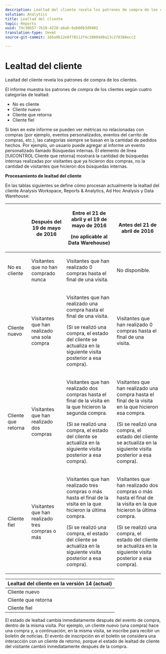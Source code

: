 ```yaml
---
description: Lealtad del cliente revela los patrones de compra de los clientes.
solution: Analytics
title: Lealtad del cliente
topic: Reports
uuid: 7dc30b57-7b18-4228-a6ab-6eb66b3d9402
translation-type: tm+mt
source-git-commit: 16ba0b12e0f70112f4c10804d0a13c278388ecc2

---
```



# Lealtad del cliente

Lealtad del cliente revela los patrones de compra de los clientes.

El informe muestra los patrones de compra de los clientes según cuatro categorías de lealtad:

* No es cliente
* Cliente nuevo
* Cliente que retorna
* Cliente fiel

Si bien en este informe se pueden ver métricas no relacionadas con compras (por ejemplo, eventos personalizados, eventos del carrito de compras, etc.), las categorías siempre se basan en la cantidad de pedidos hechos. Por ejemplo, un usuario puede agregar al informe un evento personalizado llamado Búsquedas internas. El elemento de línea [!UICONTROL Cliente que retorna] mostrará la cantidad de búsquedas internas realizadas por visitantes que ya hicieron dos compras, no la cantidad de visitantes que hicieron dos búsquedas internas.

**Procesamiento de lealtad del cliente**

En las tablas siguientes se define cómo procesan actualmente la lealtad del cliente Analysis Workspace, Reports &amp; Analytics, Ad Hoc Analysis y Data Warehouse:

<table id="table_E6A5CA96BE5C47F29F09688A4D41BC60"> 
 <thead> 
  <tr> 
   <th colname="col1" class="entry"> </th> 
   <th colname="col2" class="entry"> <p>Después del 19 de mayo de 2016 </p> </th> 
   <th colname="col3" class="entry"> <p>Entre el 21 de abril y el 19 de mayo de 2016 </p> <p>(no aplicable al Data Warehouse) </p> </th> 
   <th colname="col4" class="entry"> <p>Antes del 21 de abril de 2016 </p> </th> 
  </tr>
 </thead>
 <tbody> 
  <tr> 
   <td colname="col1"> <p>No es cliente </p> </td> 
   <td colname="col2"> <p>Visitantes que no han comprado nunca </p> </td> 
   <td colname="col3"> <p>Visitantes que han realizado 0 compras hasta el final de una visita. </p> </td> 
   <td colname="col4"> <p>No disponible. </p> </td> 
  </tr> 
  <tr> 
   <td colname="col1"> <p>Cliente nuevo </p> </td> 
   <td colname="col2"> <p>Visitantes que han realizado una sola compra </p> </td> 
   <td colname="col3"> <p>Visitantes que han realizado una compra hasta el final de una visita. </p> <p>(Si se realizó una compra, el estado del cliente se actualiza en la siguiente visita posterior a esa compra). </p> </td> 
   <td colname="col4"> <p>Visitantes que han realizado 0 compras hasta el final de una visita. </p> </td> 
  </tr> 
  <tr> 
   <td colname="col1"> <p>Cliente que retorna </p> </td> 
   <td colname="col2"> <p>Visitantes que han realizado dos compras </p> </td> 
   <td colname="col3"> <p>Visitantes que han realizado dos compras hasta el final de la visita en la que hicieron la segunda compra. </p> <p>(Si se realizó una compra, el estado del cliente se actualiza en la siguiente visita posterior a esa compra). </p> </td> 
   <td colname="col4"> <p>Visitantes que han realizado una compra hasta el final de la visita en la que hicieron esa compra. </p> <p>(Si se realizó una compra, el estado del cliente se actualiza en la siguiente visita posterior a esa compra). </p> </td> 
  </tr> 
  <tr> 
   <td colname="col1"> <p>Cliente fiel </p> </td> 
   <td colname="col2"> <p>Visitantes que han realizado tres compras o más </p> </td> 
   <td colname="col3"> <p>Visitantes que han realizado tres compras o más hasta el final de la visita en la que hicieron la última compra. </p> <p>(Si se realizó una compra, el estado del cliente se actualiza en la siguiente visita posterior a esa compra). </p> </td> 
   <td colname="col4"> <p>Visitantes que han realizado dos compras o más hasta el final de la visita en la que hicieron la última compra. </p> <p>(Si se realizó una compra, el estado del cliente se actualiza en la siguiente visita posterior a esa compra). </p> </td> 
  </tr> 
 </tbody> 
</table>

| Lealtad del cliente en la versión 14 (actual) |
|---|
| Cliente nuevo | Una visita y una compra |
| Cliente que retorna | Más de una visita y dos compras |
| Cliente fiel | Más de una visita y más de tres compras |

El estado de lealtad cambia inmediatamente después del evento de compra, dentro de la misma visita. Por ejemplo, un cliente nuevo (una compra) hace una compra y, a continuación, en la misma visita, se inscribe para recibir un boletín de noticias. El evento de inscripción en el boletín se considera una interacción con un cliente de retorno, porque el estado de lealtad de cliente del visitante cambió inmediatamente después de la compra.
